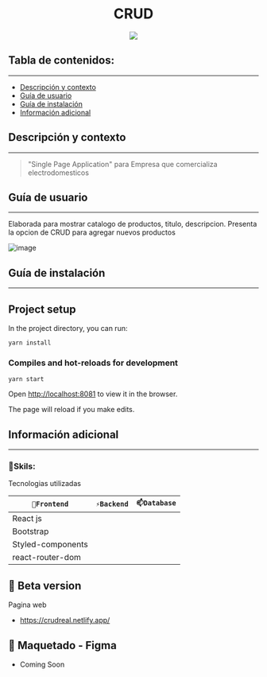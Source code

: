 
<h1 align="center">CRUD</h1>
<p align="center"><img src="https://user-images.githubusercontent.com/81504385/157373412-4540e121-6a09-4f33-b0ad-1471b1f28b2b.png"/></p> 

## Tabla de contenidos:
---

- [Descripción y contexto](#descripción-y-contexto)
- [Guía de usuario](#guía-de-usuario)
- [Guía de instalación](#guía-de-instalación)
- [Información adicional](#información-adicional)


## Descripción y contexto
---

> "Single Page Application" para Empresa que comercializa electrodomesticos

## Guía de usuario
---
Elaborada para mostrar catalogo de productos, titulo, descripcion. Presenta la opcion de CRUD para agregar nuevos productos

![image](https://user-images.githubusercontent.com/81504385/157373809-fb624a4a-b9f8-4464-a0c8-64b2a439945d.png)

 	
## Guía de instalación
---
## Project setup

In the project directory, you can run:

```
yarn install
```

### Compiles and hot-reloads for development

```
yarn start
```

Open [http://localhost:8081](http://localhost:8081) to view it in the browser.

The page will reload if you make edits.


## Información adicional
---
### 🔭Skils:
Tecnologias utilizadas

| `🔭Frontend` | `⚡Backend` | `📫Database` |
| ------ | ------ | ------ | 
| React js | |  |
| Bootstrap |  |  |
| Styled-components |  |  |
| react-router-dom |  |  |


## 🌱 Beta version
Pagina web
<ul>
<li> <a href="https://crudreal.netlify.app/" target="_blank">https://crudreal.netlify.app/</a> </li>
</ul>

## 🎨 Maquetado - Figma
<ul>
<li> Coming Soon </li>
</ul>



